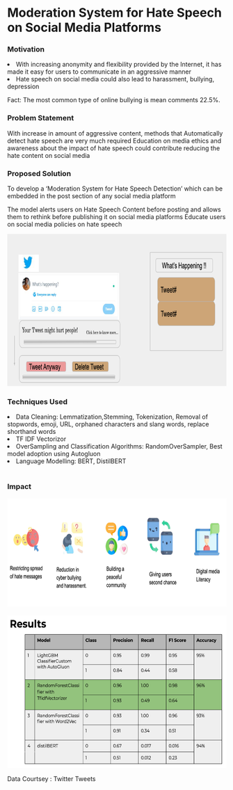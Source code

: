# Moderation System for Hate Speech on Social Media Platforms 

### Motivation 
<li>With increasing anonymity and flexibility provided by the Internet, it has made it easy for users to communicate in an aggressive manner

<li>Hate speech on social media could also lead to harassment, bullying, depression

Fact: The most common type of online bullying is mean comments 22.5%.

### Problem Statement 
With increase in amount of aggressive content, methods that Automatically detect hate speech are very much required
Education on media ethics and awareness about the impact of hate speech could contribute reducing the hate content on social media 

### Proposed Solution 
To develop a ‘Moderation System for Hate Speech Detection’ which can be embedded in the post section of any social media platform

The model alerts users on Hate Speech Content before posting and allows them to rethink before publishing it on social media platforms 
Educate users on social media policies on hate speech 



<img src="https://github.com/LISAPATEL98/HateSpeech-moderationSystem/blob/main/images/solution%20.png" width="650" height="350">




### Techniques Used
<li> Data Cleaning: Lemmatization,Stemming, Tokenization, Removal of stopwords, emoji, URL, orphaned characters and slang words, replace shorthand words
<li>TF IDF Vectorizor
<li>OverSampling and Classification Algorithms:
RandomOverSampler, Best model adoption using Autogluon
<li>Language Modelling: 
BERT,  DistilBERT 

<br>
<br>

### Impact

<img src= "https://github.com/LISAPATEL98/HateSpeech-moderationSystem/blob/main/images/impact.png" width="650" height="250">
<br>
<br>


<img src= "https://github.com/LISAPATEL98/HateSpeech-moderationSystem/blob/main/images/results.png" width="650" height="350">


Data Courtsey : Twitter Tweets 
